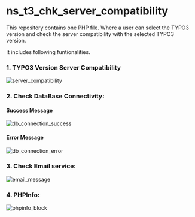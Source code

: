 # ns_t3_chk_server_compatibility
This repository contains one PHP file. Where a  user can select the TYPO3 version and check the server compatibility with the selected TYPO3 version. 

It includes following funtionalities.

### 1. TYPO3 Version Server Compatibility

![server_compatibility](https://user-images.githubusercontent.com/2622317/39395814-ff677e12-4b00-11e8-9701-5071e3f08c57.png)

### 2. Check DataBase Connectivity: 

#### Success Message
![db_connection_success](https://user-images.githubusercontent.com/2622317/39395825-38f9e8ea-4b01-11e8-8426-a0a40c9c945b.png)

#### Error Message

![db_connection_error](https://user-images.githubusercontent.com/2622317/39395841-678ec25c-4b01-11e8-9fc0-26595274688d.png)

### 3. Check Email service: 

![email_message](https://user-images.githubusercontent.com/2622317/39395849-82f64952-4b01-11e8-831e-6c358866ebc5.png)

### 4. PHPInfo: 

![phpinfo_block](https://user-images.githubusercontent.com/2622317/39395855-986fdcbc-4b01-11e8-9596-c8ac88202e7a.png)

